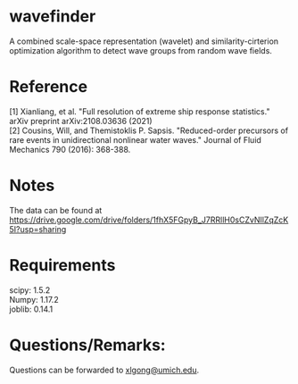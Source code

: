 # wavefinder
A combined scale-space representation (wavelet) and similarity-cirterion optimization algorithm to detect wave groups from random wave fields. 

# Reference 
[1] Xianliang, et al. "Full resolution of extreme ship response statistics." arXiv preprint arXiv:2108.03636 (2021) \
[2] Cousins, Will, and Themistoklis P. Sapsis. "Reduced-order precursors of rare events in unidirectional nonlinear water waves." Journal of Fluid Mechanics 790 (2016): 368-388.

# Notes
The data can be found at \
https://drive.google.com/drive/folders/1fhX5FGpyB_J7RRllH0sCZvNIlZqZcK5I?usp=sharing

# Requirements
scipy: 1.5.2 \
Numpy: 1.17.2 \
joblib: 0.14.1

# Questions/Remarks:
Questions can be forwarded to xlgong@umich.edu.
